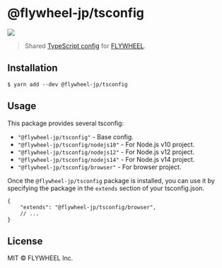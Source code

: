 # @flywheel-jp/tsconfig

[![](https://img.shields.io/npm/v/@flywheel-jp/tsconfig)](https://www.npmjs.com/package/@flywheel-jp/tsconfig)

> Shared [TypeScript config](https://www.typescriptlang.org/docs/handbook/tsconfig-json.html) for [FLYWHEEL](https://flywheel.jp/).

## Installation

```
$ yarn add --dev @flywheel-jp/tsconfig
```

## Usage

This package provides several tsconfig:

* `"@flywheel-jp/tsconfig"` - Base config.
* `"@flywheel-jp/tsconfig/nodejs10"` - For Node.js v10 project.
* `"@flywheel-jp/tsconfig/nodejs12"` - For Node.js v12 project.
* `"@flywheel-jp/tsconfig/nodejs14"` - For Node.js v14 project.
* `"@flywheel-jp/tsconfig/browser"` - For browser project.

Once the `@flywheel-jp/tsconfig` package is installed, you can use it by specifying the package in the `extends` section of your tsconfig.json.

```jsonc
{
    "extends": "@flywheel-jp/tsconfig/browser",
    // ...
}
```

## License

MIT © FLYWHEEL Inc.
